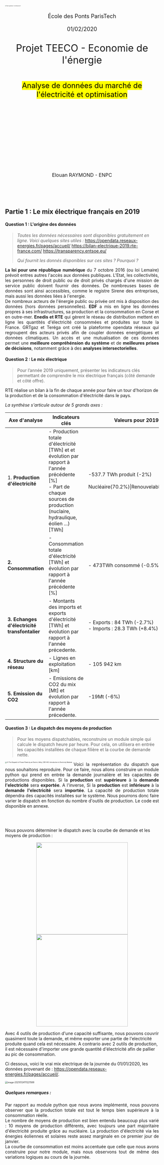 <style type = "text/css">@page {size:letter;margin:-1em -3.5em -1em;text-align: justify;}//theme = academic & px = 12</style>		
<style> float-my-children {
    float:left;
    margin-right:5px;
}
</style>
<link rel="stylesheet" href="style.css">

<br><br>

<br>

<br>

<br>

<br>

<br>

<br>

<img src="https://www.ecoledesponts.fr/sites/ecoledesponts.fr/files/ckfinder/ckfinder/archives/l-ecole/3-ecole_ponts20_cmjn_600.jpg" alt="Charte graphique | ecoledesponts.fr" style="zoom:20%;" />

<div style='text-align:center;font-size:large;'>
    <br>École des Ponts ParisTech<br><br>
    01/02/2020
</div>

<div style='text-align:center;font-size:large;'>
    <p style='text-align:center;font-size:xx-large;'>
       Projet TEECO - Economie de l'énergie 
    </p>
</div><br>
<div style='text-align:center;font-size:x-large;'>
    <mark style="background-color: yellow;">Analyse de données du marché de l'électricité et optimisation</mark>
</div><br><br> 

<br>

<br>



<br>

<br>

<br>

<br>

<br>

<br>



<br>

<br>

<br>

<br>

<div style='text-align:center;font-size:medium;'>
    Elouan RAYMOND - ENPC 
</div>

<div style="page-break-after: always;"></div><br><br><br><br>

## Partie 1 : Le mix électrique français en 2019

#### Question 1 : L'origine des données 

> *Toutes les données nécessaires sont disponibles gratuitement en ligne. Voici quelques sites utiles :*
>	https://opendata.reseaux-energies.fr/pages/accueil/
> 	https://bilan-electrique-2019.rte-france.com/
> 	https://transparency.entsoe.eu/
> 
> *Qui fournit les donnés disponibles sur ces sites ? Pourquoi ?* 

<p style="text-align:justify;"><b>La loi  pour une république numérique</b> du 7 octobre 2016 (ou loi Lemaire) prévoit entres autres l'accès aux données publiques. L'Etat, les collectivités, les personnes de droit public ou de droit privés chargés d'une mission de service public doivent fournir des données. De nombreuses bases de données sont ainsi accessibles, comme le registre Sirene des entreprises, mais aussi les données liées à l'energie. <br>De nombreux acteurs de l'énergie public ou privée ont mis à disposition des données (hors données personnelles). <b>EDF</b> a mis en ligne les données propres à ses infrastructures, sa production et la consommation en Corse et en outre-mer. <b>Enedis et RTE</b> qui gèrent le réseau de distribution mettent en ligne les quantités d'électricité consommées et produites sur toute la France. GRTgaz et Teréga ont créé la plateforme opendata réseaux qui regroupent des acteurs privés afin de coupler données energétiques et données climatiques. Un accès et une mutualisation de ces données permet une <b>meilleure compréhénsion du système</b> et de <b>meilleures prises de décisions</b>, notamment grâce à des <b>analyses intersectorielles</b>.</p>

#### Question 2 : Le mix électrique

> Pour l’année 2019 uniquement, présenter les indicateurs clés permettant de comprendre le mix électrique français (côté demande et côté offre).

RTE réalise un bilan à la fin de chaque année pour faire un tour d'horizon de la production et de la consommation d'électricité dans le pays. 

*La synthèse s'articule autour de 5 grands axes  :* 

| Axe d'analyse                                | Indicateurs clés                                             | Valeurs pour 2019                                            |
| -------------------------------------------- | ------------------------------------------------------------ | ------------------------------------------------------------ |
| 1. **Production d'électricité**              | - Production totale d'électricité [TWh] et et évolution par rapport à l'année précédente [%]<br>- Part de chaque sources de production (nuclaire, hydraulique, éolien ...) [TWh] | -537.7 TWh produit (-2%)<br><br>Nucléaire(70.2%)\|Renouvelables(21.4%) |
| **2. Consommation**                          | - Consommation totale d'électricité [TWh] et évolution par rapport à l'année précédente [%] | - 473TWh consommé (-0.5%)                                    |
| **3. Echanges d'électricité transfontalier** | - Montants des imports et exports d'électricité [TWh] et évolution par rapport à l'année précedente. | - Exports : 84 TWh (-2.7%)<br>- Imports : 28.3 TWh (+8.4%)   |
| **4. Structure du réseau**                   | - Lignes en exploitation [km]                                | - 105 942 km                                                 |
| **5. Emission du CO2**                       | - Emissions de CO2 du mix  [Mt] et évolution par rapport à l'année précedente. | -19Mt (-6%)                                                  |

#### Question 3 : Le dispatch des moyens de production

> Pour les moyens dispatchables, reconstruire un module simple qui calcule le dispatch heure par heure. Pour cela, on utilisera en entrée les capacités installées de chaque filière et la courbe de demande nette.

<div style=" float:left;margin-right:5px;">
<img src="/home/elouan/Documents/ENPC/TEECO/report/img/figure4.1.png" alt="4.1 The Dispatch of Power Plants by an Electric Utility | EBF 483:  Introduction to Electricity Markets" style="zoom:33%;" />
</div>


<p style="text-align:justify;">Voici la représentation du dispatch que nous souhaitons reproduire. Pour ce faire, nous allons construire un module python qui prend en entrée la demande journalière et les capacités de productions disponibles. Si la <b>production</b> est <b>supérieure</b> à la <b>demande</b> <b>l'electricité</b> sera <b>exportée</b>. A l'inverse, Si la <b>production</b> est <b>inférieure</b> à la <b>demande</b> <b>l'electricité</b> sera <b>importée</b>. La capacité de production totale dépendra des capacités installées sur le système. Nous pourrons donc faire varier le dispatch en fonction du nombre d'outils de production. Le code est disponible en annexe.</p>

<div style="page-break-after: always;"></div><br><br>

Nous pouvons déterminer le dispatch avec la courbe de demande et les moyens de production : 

<p float="center"><center>
    <img src="/home/elouan/Documents/ENPC/TEECO/report/img/dispatch_1.png" width="300">
    <img src="/home/elouan/Documents/ENPC/TEECO/report/img/dispatch_2.png" width="300">
    </center>
</p>



Avec 4 outils de production d'une capacité suffisante, nous pouvons couvrir quasiment toute la demande, et même exporter une partie de l'electricité produite quand cela est nécessaire. A contrario avec 2 outils de production, il est nécessaire d'importer une grande quantité d'électricité afin de pallier au pic de consommation. 

Ci dessous, voici le vrai mix electrique de la journée du 01/01/2020, les données provenant de : https://opendata.reseaux-energies.fr/pages/accueil/.

<img src="/home/elouan/Documents/ENPC/TEECO/report/img/conso_prod_reelle.png" alt="image-20210124111221589" style="zoom:50%;" />

##### Quelques remarques : 

<p style="text-align:justify;">Par rapport au module python que nous avons implémenté, nous pouvons observer que la production totale est tout le temps bien supérieure à la consommation réelle.<br>Le nombre de moyens de production est bien entendu beaucoup plus varié : 10 moyens de production différents, avec toujours une part majoritaire d'électricité produite grâce au nucléaire. La production d'électricité via les énergies éoliennes et solaires reste assez marginale en ce premier jour de janvier. <br>La courbe de consommation est moins accentuée que celle que nous avons construire pour notre module, mais nous observons tout de même des variations logiques au cours de la journée.</p>

<div style="page-break-after: always;"></div><br><br><br>

## Partie 2 : Economie du stockage

>  Un actif de stockage se caractérise notamment par :
>
> * Une puissance installée en MW : Pmax
> * Une capacité de stock en MWh (quantité d’énergie maximale que l’on peut stocker) : Emax
> * Un rendement en % qui traduit les pertes qui interviennent lors du stockage/déstockage de
>   l’énergie

**2.1 Stockage journalier simplifié**

<p style="text-align:justify;">On considère une capacité de stockage de 1MW de puissance, et de stock 1MWh. On suppose que chaque jour la capacité de stockage réalise une charge puis une décharge (dans cet ordre). Pour simplifier, on considérera ici l’évaluation sur un seul mois : le mois de janvier 2020 (prix France). Etablir le fonctionnement de ce stockage, et estimer le bénéfice réalisé. Proposer une évaluation économique (simplifiée) de la rentabilité du stockage.</p>

#### Fonctionnement du système de stockage : 

Le système de stockage a pour objectif de faire du profit en se chargeant quand le prix est faible (généralement la nuit) et en se déchargeant lorsque le prix est le plus elevé. Connaissant les caractéristiques du système de stokage : 

> **Caractéristiques du système de stockage**
>
> * $$ Energie = E_{max}$$ [MWh] :arrow_right: $$\boxed{E_{max} = 1MWh}$$ 
>   * Cela correspond au stock d'énergie dont dispose l'unité de stockage, et donc l'energie que peut absorber l'unité lors de la charge. 
> * $$ Puissance = P_{max}$$ [MWh] :arrow_right: $$\boxed{P_{max} = 1MW}$$ .
>   * En fonction de la puissance on connaît le temps qu'il faut pour charger l'unité, et la décharger. $$\boxed{E = P.\delta t}$$. **On charge donc l'unité de stockage en une heure.** 
>* $$Rendement = \rho$$ . En fonction du rendement l'unité de stockage décharge sur le réseau $\boxed{E_{decharge} = \rho*E_{max}}$ (cf. Annexe [rendement batterie](#Fonctionnement d'une unité de stockage))

**Economie du système:**

Avec une charge par jour et une décharge par jour, il faut donc que le système se charge lorsque le prix est le plus bas, et se décharge lorsque le prix est le plus elevé. 

> **Rentabilité du système** : Pour que le système puisse réaliser des profits sur la journée considérée, le rendement $\rho$ joue un **rôle crucial**.
>
> L'argent percue à la revente étant : $E_{decharge}.Prix_{revente} = \rho.E_{max}.Prix_{revente}$ il faut que :
>
> :arrow_right:$\rho.E_{max}.Prix_{revente} > E_{max}.Prix_{achat}$ soit $\boxed{\rho > \frac{Prix_{achat}}{Prix_{revente}}}$ 

*Pour expliquer ce point de vue voici deux graphiques, et le profit réalisé en fonction du rendement*:

<p float="center"><center>
    <img src="/home/elouan/Documents/ENPC/TEECO/report/img/rho_ok.png" width="250">
    <img src="/home/elouan/Documents/ENPC/TEECO/report/img/rho_nok.png" width="250">
    </center>
</p>

<div style="page-break-after: always;"></div><br><br><br>


*Le 21/01 en fonction du rendement, il n'est pas forcément rentable d'opérer à une charge et à une décharge d'electricité :*

* Avec un $\rho=0.5$, le système de stockage **n'est pas rentable**, car il ne peut pas se charger et se décharger en réalisant un profit. Il faut donc envisager un rendement plus important avoir d'avoir une rentabilité.
* Avec un $\rho=0.7$, le système de stockage **est  rentable**, il peut  se charger et se décharger en réalisant un profit. 

#### Bilan pour plusieurs rendement sur un mois

*Nous pouvons désormais simuler les profits opéré sur un mois avec plusieurs valeurs de rendement, nous obtenons le tableau suivant :*

![image-20210116162222584](/home/elouan/.config/Typora/typora-user-images/image-20210116162222584.png)

Ainsi sur de nombreuses journées, un technologie de stockage avec un faible rendement ne permet pas de réaliser du profit. 

**Choix d'une technologie appropriée**

Le tableau en [annexe](#rendement-des-unités-de-stockages-en-fonction-de-la-technologie) permet d'avoir connaissance des différents types de technologies utilisables. On peut regrouper pour chaque type de technologies, par année, la moyenne du coût de ces installations (scénario de référence), le rendement (round-trip efficiency), et le ratio : $\frac{\rho}{Installation\:cost}$. 

<table border="1" class="dataframe">
  <thead>
    <tr style="text-align: right;">
      <th></th>
      <th></th>
      <th>Installation-cost-reference</th>
      <th>Rho</th>
      <th>Rho/Cost</th>
    </tr>
    <tr>
      <th>Year</th>
      <th>Type</th>
      <th></th>
      <th></th>
      <th></th>
    </tr>
  </thead>
  <tbody>
    <tr>
      <th rowspan="5" valign="top">2016</th>
      <th>Lead-acid</th>
      <td>205.00</td>
      <td>81.00</td>
      <td>0.395122</td>
    </tr>
    <tr>
      <th>High- temperature</th>
      <td>383.50</td>
      <td>82.00</td>
      <td>0.213820</td>
    </tr>
    <tr>
      <th>Li-ion</th>
      <td>600.00</td>
      <td>94.50</td>
      <td>0.157500</td>
    </tr>
    <tr>
      <th>Flow</th>
      <td>623.50</td>
      <td>70.00</td>
      <td>0.112269</td>
    </tr>
    <tr>
      <th>Mechanical</th>
      <td>1024.67</td>
      <td>74.67</td>
      <td>0.072872</td>
    </tr>
    <tr>
      <th rowspan="5" valign="top">2030</th>
      <th>Lead-acid</th>
      <td>103.00</td>
      <td>84.00</td>
      <td>0.815534</td>
    </tr>
    <tr>
      <th>High- temperature</th>
      <td>161.50</td>
      <td>86.00</td>
      <td>0.532508</td>
    </tr>
    <tr>
      <th>Li-ion</th>
      <td>253.50</td>
      <td>96.50</td>
      <td>0.380671</td>
    </tr>
    <tr>
      <th>Flow</th>
      <td>214.00</td>
      <td>78.00</td>
      <td>0.364486</td>
    </tr>
    <tr>
      <th>Mechanical</th>
      <td>674.67</td>
      <td>78.33</td>
      <td>0.116101</td>
    </tr>
  </tbody>
</table>

Plus le ratio est elevé, et plus l'installation est intéressante. Voici les profits possibles sur la base des prix de 2016, avec *Lead-Acid* (0.81) ,*High-temperature* (0.82),*Li-ion* (0.94)  : 

<p float="center"><center>
    <img src="/home/elouan/Documents/ENPC/TEECO/report/img/choix_techno.png" width="250">
    <img src="/home/elouan/Documents/ENPC/TEECO/report/img/choix_techno2.png" width="500">
    </center>
</p>

Avec ces technologies on peut dégager un profit relativement intéressant, et en privilégiant le ratio $\frac{\rho}{Installation\:cost}$ le plus éléve - ici Lead-Acid. On minimise les frais d'installations, et on augmente donc la rentabilité du système, les CAPEX ayant une grande importance sur la rentabilité d'un projet.

<div style="page-break-after: always;"></div><br><br><br>

## Complexification de la modélisation du stockage (problème d’optimisation)

##### Formulation du problème d'optimisation 

$$ max \sum_{h \in heures} Prix(h)\times(-Edecharge(h)-Echarge(h))$$

**Sous contraintes :** 

​				$$0 \leq Echarge(h) \leq Pmax $$                                                          [1]

​				$$ -Pmax \leq Edecharge(h) \leq 0 $$                                                   [2]

​				$$ SoC(h+1) = SoC(h) + \rho.Echarge(h)+Edecharge $$          [3]

​				$$0 \leq SoC(h) \leq Emax $$                                                                  [4]

​				$$ SoC(0) = 0$$                                                                                   [5]

#### Résolution sous python avec OR Tools.

> Le code utilisé pour résoudre ce problème se trouve en annexe 

Une fois le problème d'optimisation implementé sous python, avec comme entrées : Prix mensuel, $\rho$, $P_{max}$, $ E_{max}$, on peut calculer les cycles de charge et décharge, l'evolution de la SoC (State of Charge) de la batterie et enfin le profit réalisé par le système.

<img src="/home/elouan/Documents/ENPC/TEECO/report/img/optim_pt2.png" alt="image-20210130123651520" style="zoom:52%;" />

La présence d'un rendement à l'entrée du système empêche la charge complète au premier cycle, ce qui explique les deux premières charges au début.

#### Visualisation du profit journalier 

<img src="/home/elouan/Documents/ENPC/TEECO/report/img/profit_optim.png" alt="image-20210130123729964" style="zoom:45%;" />

Si on compare avec les simulations réalisées précedemment, on observe que le profit mensuel pour $\rho = 0.81$ est désormais de 610.63€ contre 428€ auparavant.

 <div style="page-break-after: always;"></div><br><br><br>

#### Synthèse des profits avec 3 technologies différentes 

Sur la base des travaux effectués précedemment, on peut regarder l'évolution des profits pour les trois solutions : *Lead-Acid* (0.81) ,*High-temperature* (0.82),*Li-ion* (0.94).

<img src="/home/elouan/Documents/ENPC/TEECO/report/img/daily_profit.png" alt="image-20210130130423651" style="zoom:50%;" />

<img src="/home/elouan/Documents/ENPC/TEECO/report/img/cumsum_comp.png" alt="image-20210130131245402" style="zoom:50%;" />



Pour comparer l'évolution par rapport aux résultats précédénts : 

| Solution                         | Profits sans optim | Profits avec optim | % augmentation |
| -------------------------------- | ------------------ | ------------------ | -------------- |
| Lead acid : $\rho$ = 0.81        | 428€               | 610.63€            | + 42.6%        |
| High temperature : $\rho$ = 0.82 | 443€               | 632.22€            | + 42.7%        |
| Li-ion : $\rho$ = 0.94           | 635€               | 912.96€            | + 43.7%        |





> **Conclusion** : L'optimisation du système de revenus heure par heure avec des contraintes permet donc d'améliorer de façon significative (+42%) le profit réalisé sur le mois de janvier.  Une fois de plus en optimisant le ratio $\frac{\rho}{Installation\:cost}$, on dispose d'une installation de stockage performante avec des coûts d'installation les plus faibles possibles. 

<div style="page-break-after: always;"></div><br><br><br>

## Annexe :

> Code disponible sur mon github : https://github.com/keyserwood/TEECO



##### Fonctionnement d'une unité de stockage

<img src="/home/elouan/Documents/ENPC/TEECO/report/img/effiency_battery.jpg" alt="Know your solar power system" style="zoom:33%;" />

##### Rendement des unités de stockages en fonction de la technologie

<img src="/home/elouan/Documents/ENPC/TEECO/report/img/caracteristiques_tech_stockage.png" alt="image-20210124114632489" style="zoom:67%;" />